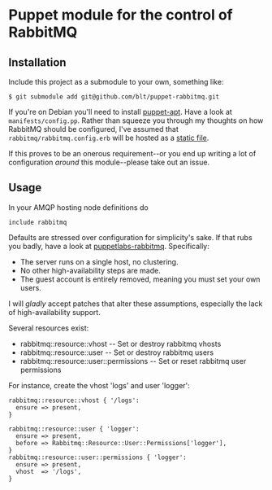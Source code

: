 # Puppet module for the control of RabbitMQ

## Installation

Include this project as a submodule to your own, something like:

    $ git submodule add git@github.com/blt/puppet-rabbitmq.git

If you're on Debian you'll need to install
[puppet-apt](git://github.com/blt/puppet-apt.git). Have a look at
`manifests/config.pp`. Rather than squeeze you through my thoughts on how
RabbitMQ should be configured, I've assumed that `rabbitmq/rabbitmq.config.erb`
will be hosted as a
[static file](http://docs.puppetlabs.com/guides/file_serving.html#serving-files-from-custom-mount-points).

If this proves to be an onerous requirement--or you end up writing a lot of
configuration _around_ this module--please take out an issue.

## Usage

In your AMQP hosting node definitions do

    include rabbitmq

Defaults are stressed over configuration for simplicity's sake. If that rubs you
badly, have a look at
[puppetlabs-rabbitmq](https://github.com/puppetlabs/puppetlabs-rabbitmq). Specifically:

* The server runs on a single host, no clustering.
* No other high-availability steps are made.
* The guest account is entirely removed, meaning you must set your own users.

I will _gladly_ accept patches that alter these assumptions, especially the lack
of high-availability support.

Several resources exist:

 * rabbitmq::resource::vhost -- Set or destroy rabbitmq vhosts
 * rabbitmq::resource::user -- Set or destroy rabbitmq users
 * rabbitmq::resource::user::permissions -- Set or reset rabbitmq user permissions

For instance, create the vhost 'logs' and user 'logger':

    rabbitmq::resource::vhost { '/logs':
      ensure => present,
    }

    rabbitmq::resource::user { 'logger':
      ensure => present,
      before => Rabbitmq::Resource::User::Permissions['logger'],
    }
    rabbitmq::resource::user::permissions { 'logger':
      ensure => present,
      vhost  => '/logs',
    }
